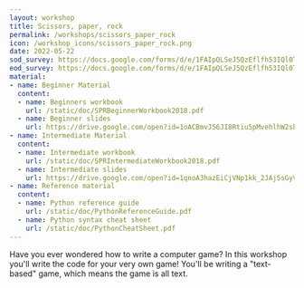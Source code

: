 ```yaml
---
layout: workshop
title: Scissors, paper, rock
permalink: /workshops/scissors_paper_rock
icon: /workshop_icons/scissors_paper_rock.png
date: 2022-05-22
sod_survey: https://docs.google.com/forms/d/e/1FAIpQLSeJ5QzEflfh53IQl0TblnKfOeZLylEgtf3in-lwyf305YzWuw/viewform
eod_survey: https://docs.google.com/forms/d/e/1FAIpQLSeJ5QzEflfh53IQl0TblnKfOeZLylEgtf3in-lwyf305YzWuw/viewform
material:
- name: Beginner Material
  content:
  - name: Beginners workbook
    url: /static/doc/SPRBeginnerWorkbook2018.pdf
  - name: Beginner slides
    url: https://drive.google.com/open?id=1oACBmvJ56JI8Rtiu5pMvehlhW2shKibduge8QkmvcZE
- name: Intermediate Material
  content:
  - name: Intermediate workbook
    url: /static/doc/SPRIntermediateWorkbook2018.pdf
  - name: Intermediate slides
    url: https://drive.google.com/open?id=1qnoA3hazEiCjVNp1kk_2JAj5sGyVanWjoj4p-4n2XpM
- name: Reference material
  content:
  - name: Python reference guide
    url: /static/doc/PythonReferenceGuide.pdf
  - name: Python syntax cheat sheet
    url: /static/doc/PythonCheatSheet.pdf
---
```


Have you ever wondered how to write a computer game? In this workshop you'll write the code for your very own game! You'll be writing a "text-based" game, which means the game is all text.
